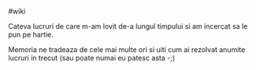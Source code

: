 #wiki

Cateva lucruri de care m-am lovit de-a lungul timpului si am incercat sa le pun pe hartie. 

Memoria ne tradeaza de cele mai multe ori si uiti cum ai rezolvat anumite lucruri in trecut (sau poate numai eu patesc asta -;)
